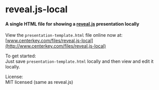 reveal.js-local
===============

#### A single HTML file for showing a [reveal.js](https://github.com/hakimel/reveal.js) presentation locally

View the `presentation-template.html` file online now at:<br>
[www.centerkey.com/files/reveal.js-local](http://www.centerkey.com/files/reveal.js-local)

To get started:<br>
Just save `presentation-template.html` locally and then view and edit it locally.

License:<br>
MIT licensed (same as reveal.js)

